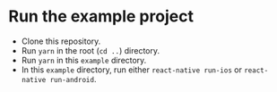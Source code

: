 # Run the example project

- Clone this repository.
- Run `yarn` in the root (`cd ..`) directory.
- Run `yarn` in this `example` directory.
- In this `example` directory, run either `react-native run-ios` or `react-native run-android`.
